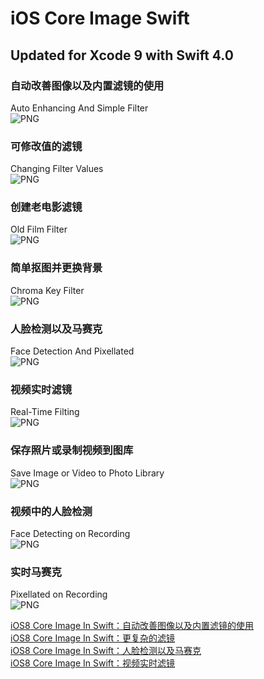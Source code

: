 iOS Core Image Swift
===================

Updated for Xcode 9 with Swift 4.0  
---
### 自动改善图像以及内置滤镜的使用
Auto Enhancing And Simple Filter  
![PNG](https://raw.githubusercontent.com/zhangao0086/iOS-CoreImage-Swift/master/intro1.png)

### 可修改值的滤镜
Changing Filter Values  
![PNG](https://raw.githubusercontent.com/zhangao0086/iOS-CoreImage-Swift/master/intro2.png)

### 创建老电影滤镜
Old Film Filter  
![PNG](https://raw.githubusercontent.com/zhangao0086/iOS-CoreImage-Swift/master/intro3.png)

### 简单抠图并更换背景
Chroma Key Filter  
![PNG](https://raw.githubusercontent.com/zhangao0086/iOS-CoreImage-Swift/master/intro4.png)

### 人脸检测以及马赛克
Face Detection And Pixellated  
![PNG](https://raw.githubusercontent.com/zhangao0086/iOS-CoreImage-Swift/master/intro5.png)

### 视频实时滤镜
Real-Time Filting  
![PNG](https://raw.githubusercontent.com/zhangao0086/iOS-CoreImage-Swift/master/intro6.png)

### 保存照片或录制视频到图库
Save Image or Video to Photo Library  
![PNG](https://raw.githubusercontent.com/zhangao0086/iOS-CoreImage-Swift/master/intro7.png)

### 视频中的人脸检测
Face Detecting on Recording  
![PNG](https://raw.githubusercontent.com/zhangao0086/iOS-CoreImage-Swift/master/intro8.png)

### 实时马赛克
Pixellated on Recording  
![PNG](https://raw.githubusercontent.com/zhangao0086/iOS-CoreImage-Swift/master/intro9.png)

[iOS8 Core Image In Swift：自动改善图像以及内置滤镜的使用](http://blog.csdn.net/zhangao0086/article/details/39012231)  
[iOS8 Core Image In Swift：更复杂的滤镜](http://blog.csdn.net/zhangao0086/article/details/39120331)  
[iOS8 Core Image In Swift：人脸检测以及马赛克](http://blog.csdn.net/zhangao0086/article/details/39253707)  
[iOS8 Core Image In Swift：视频实时滤镜](http://blog.csdn.net/zhangao0086/article/details/39433519)